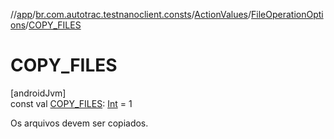 //[app](../../../../index.md)/[br.com.autotrac.testnanoclient.consts](../../index.md)/[ActionValues](../index.md)/[FileOperationOptions](index.md)/[COPY_FILES](-c-o-p-y_-f-i-l-e-s.md)

# COPY_FILES

[androidJvm]\
const val [COPY_FILES](-c-o-p-y_-f-i-l-e-s.md): [Int](https://kotlinlang.org/api/latest/jvm/stdlib/kotlin/-int/index.html) = 1

Os arquivos devem ser copiados.
